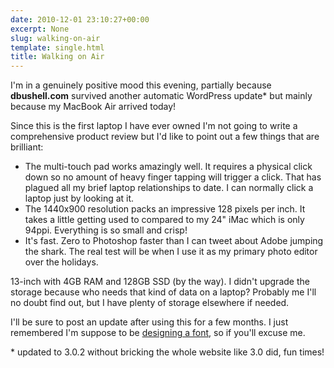 ```yaml
---
date: 2010-12-01 23:10:27+00:00
excerpt: None
slug: walking-on-air
template: single.html
title: Walking on Air
---
```


I'm in a genuinely positive mood this evening, partially because **dbushell.com** survived another automatic WordPress update* but mainly because my MacBook Air arrived today!

Since this is the first laptop I have ever owned I'm not going to write a comprehensive product review but I'd like to point out a few things that are brilliant:


* The multi-touch pad works amazingly well. It requires a physical click down so no amount of heavy finger tapping will trigger a click. That has plagued all my brief laptop relationships to date. I can normally click a laptop just by looking at it.
* The 1440x900 resolution packs an impressive 128 pixels per inch. It takes a little getting used to compared to my 24" iMac which is only 94ppi. Everything is so small and crisp!
* It's fast. Zero to Photoshop faster than I can tweet about Adobe jumping the shark. The real test will be when I use it as my primary photo editor over the holidays.


13-inch with 4GB RAM and 128GB SSD (by the way). I didn't upgrade the storage because who needs that kind of data on a laptop? Probably me I'll no doubt find out, but I have plenty of storage elsewhere if needed.

I'll be sure to post an update after using this for a few months. I just remembered I'm suppose to be [designing a font](/2010/11/07/the-typographic-gauntlet/), so if you'll excuse me.

<p class="p--small">* updated to 3.0.2 without bricking the whole website like 3.0 did, fun times!</p>

